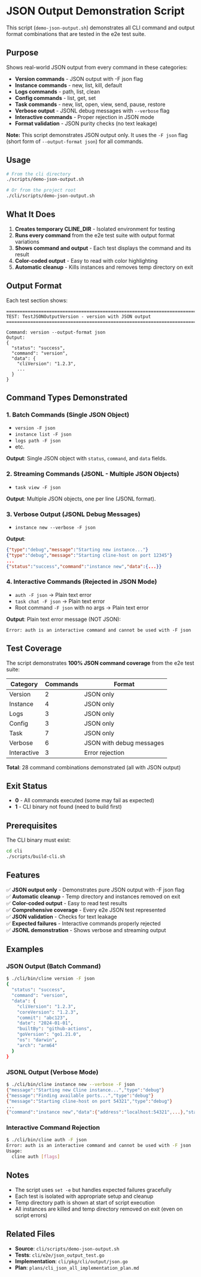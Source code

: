 # JSON Output Demonstration Script

This script (`demo-json-output.sh`) demonstrates all CLI command and output format combinations that are tested in the e2e test suite.

## Purpose

Shows real-world JSON output from every command in these categories:
- **Version commands** - JSON output with -F json flag
- **Instance commands** - new, list, kill, default
- **Logs commands** - path, list, clean
- **Config commands** - list, get, set
- **Task commands** - new, list, open, view, send, pause, restore
- **Verbose output** - JSONL debug messages with `--verbose` flag
- **Interactive commands** - Proper rejection in JSON mode
- **Format validation** - JSON purity checks (no text leakage)

**Note:** This script demonstrates JSON output only. It uses the `-F json` flag (short form of `--output-format json`) for all commands.

## Usage

```bash
# From the cli directory
./scripts/demo-json-output.sh

# Or from the project root
./cli/scripts/demo-json-output.sh
```

## What It Does

1. **Creates temporary CLINE_DIR** - Isolated environment for testing
2. **Runs every command** from the e2e test suite with output format variations
3. **Shows command and output** - Each test displays the command and its result
4. **Color-coded output** - Easy to read with color highlighting
5. **Automatic cleanup** - Kills instances and removes temp directory on exit

## Output Format

Each test section shows:
```
=================================================================================
TEST: TestJSONOutputVersion - version with JSON output
=================================================================================

Command: version --output-format json
Output:
{
  "status": "success",
  "command": "version",
  "data": {
    "cliVersion": "1.2.3",
    ...
  }
}
```

## Command Types Demonstrated

### 1. Batch Commands (Single JSON Object)
- `version -F json`
- `instance list -F json`
- `logs path -F json`
- etc.

**Output**: Single JSON object with `status`, `command`, and `data` fields.

### 2. Streaming Commands (JSONL - Multiple JSON Objects)
- `task view -F json`

**Output**: Multiple JSON objects, one per line (JSONL format).

### 3. Verbose Output (JSONL Debug Messages)
- `instance new --verbose -F json`

**Output**: 
```json
{"type":"debug","message":"Starting new instance..."}
{"type":"debug","message":"Starting cline-host on port 12345"}
...
{"status":"success","command":"instance new","data":{...}}
```

### 4. Interactive Commands (Rejected in JSON Mode)
- `auth -F json` → Plain text error
- `task chat -F json` → Plain text error
- Root command `-F json` with no args → Plain text error

**Output**: Plain text error message (NOT JSON):
```
Error: auth is an interactive command and cannot be used with -F json
```

## Test Coverage

The script demonstrates **100% JSON command coverage** from the e2e test suite:

| Category | Commands | Format |
|----------|----------|--------|
| Version | 2 | JSON only |
| Instance | 4 | JSON only |
| Logs | 3 | JSON only |
| Config | 3 | JSON only |
| Task | 7 | JSON only |
| Verbose | 6 | JSON with debug messages |
| Interactive | 3 | Error rejection |

**Total**: 28 command combinations demonstrated (all with JSON output)

## Exit Status

- **0** - All commands executed (some may fail as expected)
- **1** - CLI binary not found (need to build first)

## Prerequisites

The CLI binary must exist:
```bash
cd cli
./scripts/build-cli.sh
```

## Features

✅ **JSON output only** - Demonstrates pure JSON output with -F json flag  
✅ **Automatic cleanup** - Temp directory and instances removed on exit  
✅ **Color-coded output** - Easy to read test results  
✅ **Comprehensive coverage** - Every e2e JSON test represented  
✅ **JSON validation** - Checks for text leakage  
✅ **Expected failures** - Interactive commands properly rejected  
✅ **JSONL demonstration** - Shows verbose and streaming output

## Examples

### JSON Output (Batch Command)
```bash
$ ./cli/bin/cline version -F json
{
  "status": "success",
  "command": "version",
  "data": {
    "cliVersion": "1.2.3",
    "coreVersion": "1.2.3",
    "commit": "abc123",
    "date": "2024-01-01",
    "builtBy": "github-actions",
    "goVersion": "go1.21.0",
    "os": "darwin",
    "arch": "arm64"
  }
}
```

### JSONL Output (Verbose Mode)
```bash
$ ./cli/bin/cline instance new --verbose -F json
{"message":"Starting new Cline instance...","type":"debug"}
{"message":"Finding available ports...","type":"debug"}
{"message":"Starting cline-host on port 54321","type":"debug"}
...
{"command":"instance new","data":{"address":"localhost:54321",...},"status":"success"}
```

### Interactive Command Rejection
```bash
$ ./cli/bin/cline auth -F json
Error: auth is an interactive command and cannot be used with -F json
Usage:
  cline auth [flags]
```

## Notes

- The script uses `set -e` but handles expected failures gracefully
- Each test is isolated with appropriate setup and cleanup
- Temp directory path is shown at start of script execution
- All instances are killed and temp directory removed on exit (even on script errors)

## Related Files

- **Source**: `cli/scripts/demo-json-output.sh`
- **Tests**: `cli/e2e/json_output_test.go`
- **Implementation**: `cli/pkg/cli/output/json.go`
- **Plan**: `plans/cli_json_all_implementation_plan.md`
